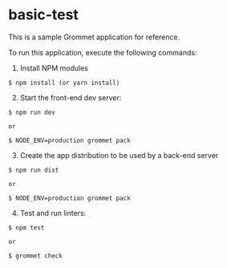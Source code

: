 # basic-test

This is a sample Grommet application for reference.

To run this application, execute the following commands:

  1. Install NPM modules

    
    $ npm install (or yarn install)
    

  2. Start the front-end dev server:

    
    $ npm run dev
   
    or
    
    $ NODE_ENV=production grommet pack
    

  3. Create the app distribution to be used by a back-end server

    
    $ npm run dist
    
    or
    
    $ NODE_ENV=production grommet pack


  4. Test and run linters:

    
    $ npm test
   
    or
    
    $ grommet check
    
